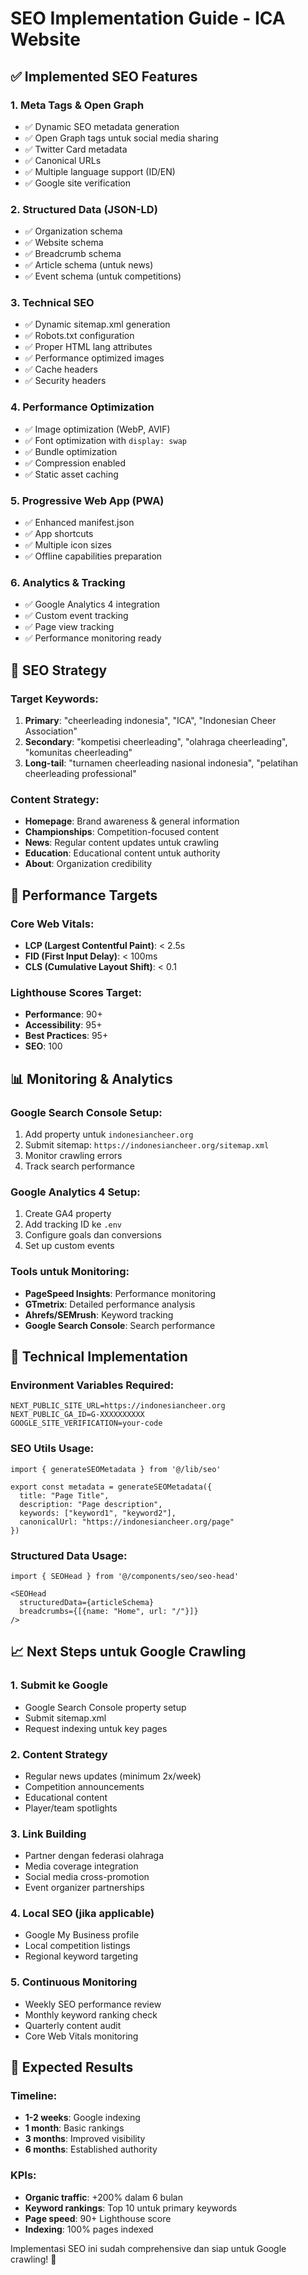 # SEO Implementation Guide - ICA Website

## ✅ Implemented SEO Features

### 1. **Meta Tags & Open Graph**
- ✅ Dynamic SEO metadata generation
- ✅ Open Graph tags untuk social media sharing
- ✅ Twitter Card metadata
- ✅ Canonical URLs
- ✅ Multiple language support (ID/EN)
- ✅ Google site verification

### 2. **Structured Data (JSON-LD)**
- ✅ Organization schema
- ✅ Website schema
- ✅ Breadcrumb schema
- ✅ Article schema (untuk news)
- ✅ Event schema (untuk competitions)

### 3. **Technical SEO**
- ✅ Dynamic sitemap.xml generation
- ✅ Robots.txt configuration
- ✅ Proper HTML lang attributes
- ✅ Performance optimized images
- ✅ Cache headers
- ✅ Security headers

### 4. **Performance Optimization**
- ✅ Image optimization (WebP, AVIF)
- ✅ Font optimization with `display: swap`
- ✅ Bundle optimization
- ✅ Compression enabled
- ✅ Static asset caching

### 5. **Progressive Web App (PWA)**
- ✅ Enhanced manifest.json
- ✅ App shortcuts
- ✅ Multiple icon sizes
- ✅ Offline capabilities preparation

### 6. **Analytics & Tracking**
- ✅ Google Analytics 4 integration
- ✅ Custom event tracking
- ✅ Page view tracking
- ✅ Performance monitoring ready

## 🎯 SEO Strategy

### Target Keywords:
1. **Primary**: "cheerleading indonesia", "ICA", "Indonesian Cheer Association"
2. **Secondary**: "kompetisi cheerleading", "olahraga cheerleading", "komunitas cheerleading"
3. **Long-tail**: "turnamen cheerleading nasional indonesia", "pelatihan cheerleading professional"

### Content Strategy:
- **Homepage**: Brand awareness & general information
- **Championships**: Competition-focused content
- **News**: Regular content updates untuk crawling
- **Education**: Educational content untuk authority
- **About**: Organization credibility

## 🚀 Performance Targets

### Core Web Vitals:
- **LCP (Largest Contentful Paint)**: < 2.5s
- **FID (First Input Delay)**: < 100ms  
- **CLS (Cumulative Layout Shift)**: < 0.1

### Lighthouse Scores Target:
- **Performance**: 90+
- **Accessibility**: 95+
- **Best Practices**: 95+
- **SEO**: 100

## 📊 Monitoring & Analytics

### Google Search Console Setup:
1. Add property untuk `indonesiancheer.org`
2. Submit sitemap: `https://indonesiancheer.org/sitemap.xml`
3. Monitor crawling errors
4. Track search performance

### Google Analytics 4 Setup:
1. Create GA4 property
2. Add tracking ID ke `.env`
3. Configure goals dan conversions
4. Set up custom events

### Tools untuk Monitoring:
- **PageSpeed Insights**: Performance monitoring
- **GTmetrix**: Detailed performance analysis
- **Ahrefs/SEMrush**: Keyword tracking
- **Google Search Console**: Search performance

## 🔧 Technical Implementation

### Environment Variables Required:
```env
NEXT_PUBLIC_SITE_URL=https://indonesiancheer.org
NEXT_PUBLIC_GA_ID=G-XXXXXXXXXX
GOOGLE_SITE_VERIFICATION=your-code
```

### SEO Utils Usage:
```tsx
import { generateSEOMetadata } from '@/lib/seo'

export const metadata = generateSEOMetadata({
  title: "Page Title",
  description: "Page description",
  keywords: ["keyword1", "keyword2"],
  canonicalUrl: "https://indonesiancheer.org/page"
})
```

### Structured Data Usage:
```tsx
import { SEOHead } from '@/components/seo/seo-head'

<SEOHead 
  structuredData={articleSchema}
  breadcrumbs={[{name: "Home", url: "/"}]}
/>
```

## 📈 Next Steps untuk Google Crawling

### 1. **Submit ke Google**
- Google Search Console property setup
- Submit sitemap.xml
- Request indexing untuk key pages

### 2. **Content Strategy**
- Regular news updates (minimum 2x/week)
- Competition announcements
- Educational content
- Player/team spotlights

### 3. **Link Building**
- Partner dengan federasi olahraga
- Media coverage integration
- Social media cross-promotion
- Event organizer partnerships

### 4. **Local SEO** (jika applicable)
- Google My Business profile
- Local competition listings
- Regional keyword targeting

### 5. **Continuous Monitoring**
- Weekly SEO performance review
- Monthly keyword ranking check
- Quarterly content audit
- Core Web Vitals monitoring

## 🎯 Expected Results

### Timeline:
- **1-2 weeks**: Google indexing
- **1 month**: Basic rankings
- **3 months**: Improved visibility
- **6 months**: Established authority

### KPIs:
- **Organic traffic**: +200% dalam 6 bulan
- **Keyword rankings**: Top 10 untuk primary keywords
- **Page speed**: 90+ Lighthouse score
- **Indexing**: 100% pages indexed

Implementasi SEO ini sudah comprehensive dan siap untuk Google crawling! 🚀

